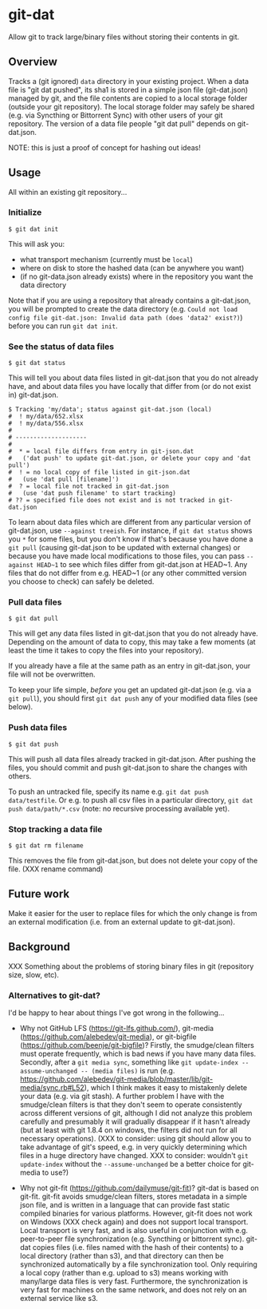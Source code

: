 # git-dat

Allow git to track large/binary files without storing their contents in git.

## Overview

Tracks a (git ignored) ``data`` directory in your existing project. When a data file is "git dat pushed", its sha1 is stored in a simple json file (git-dat.json) managed by git, and the file contents are copied to a local storage folder (outside your git repository). The local storage folder may safely be shared (e.g. via Syncthing or Bittorrent Sync) with other users of your git repository. The version of a data file people "git dat pull" depends on git-dat.json.

NOTE: this is just a proof of concept for hashing out ideas!


## Usage

All within an existing git repository...

### Initialize 

```
$ git dat init
```

This will ask you:

* what transport mechanism (currently must be ``local``)
* where on disk to store the hashed data (can be anywhere you want)
* (if no git-data.json already exists) where in the repository you want the data directory

Note that if you are using a repository that already contains a git-dat.json, you will be prompted to create the data directory (e.g. ``Could not load config file git-dat.json: Invalid data path (does 'data2' exist?)``) before you can run ``git dat init``.

### See the status of data files

```
$ git dat status
```

This will tell you about data files listed in git-dat.json that you do not already have,
and about data files you have locally that differ from (or do not exist in) git-dat.json.

```
$ Tracking 'my/data'; status against git-dat.json (local)
#  ! my/data/652.xlsx
#  ! my/data/556.xlsx
#
# --------------------
#
#  * = local file differs from entry in git-json.dat
#   ('dat push' to update git-dat.json, or delete your copy and 'dat pull')
#  ! = no local copy of file listed in git-json.dat
#   (use 'dat pull [filename]')
#  ? = local file not tracked in git-dat.json
#   (use 'dat push filename' to start tracking)
# ?? = specified file does not exist and is not tracked in git-dat.json
```

To learn about data files which are different from any particular version of git-dat.json, use ``--against treeish``. For instance, if ``git dat status`` shows you ``*`` for some files, but you don't know if that's
because you have done a ``git pull`` (causing git-dat.json to be updated with external changes) or because you have made local modifications to those files, you can pass ``--against HEAD~1`` to see which files differ from git-dat.json at HEAD~1. Any files that do not differ from e.g. HEAD~1
(or any other committed version you choose to check) can safely be deleted.

### Pull data files

```
$ git dat pull
```

This will get any data files listed in git-dat.json that you do not already
have. Depending on the amount of data to copy, this may take a few moments (at
least the time it takes to copy the files into your repository).

If you already have a file at the same path as an entry in git-dat.json, your file
will not be overwritten.

To keep your life simple, *before* you get an updated git-dat.json (e.g. via a ``git pull``), you should first
``git dat push`` any of your modified data files (see below).


### Push data files

```
$ git dat push
```

This will push all data files already tracked in git-dat.json. After pushing the files, you
should commit and push git-dat.json to share the changes with others.

To push an untracked file, specify its name e.g. ``git dat push data/testfile``. Or e.g. to push
all csv files in a particular directory, ``git dat push data/path/*.csv`` (note: no recursive processing
available yet).

### Stop tracking a data file

```
$ git dat rm filename
```

This removes the file from git-dat.json, but does not delete your copy of the file. (XXX rename command)

## Future work

Make it easier for the user to replace files for which the only change is from an external modification (i.e. from an external update to git-dat.json).

## Background

XXX Something about the problems of storing binary files in git (repository size, slow, etc).

### Alternatives to git-dat?

I'd be happy to hear about things I've got wrong in the following...

* Why not GitHub LFS (https://git-lfs.github.com/), git-media (https://github.com/alebedev/git-media), or git-bigfile (https://github.com/beenje/git-bigfile)? Firstly, the smudge/clean filters must operate frequently, which is bad news if you have many data files. Secondly, after a ``git media sync``, something like ``git update-index --assume-unchanged -- (media files)`` is run (e.g. https://github.com/alebedev/git-media/blob/master/lib/git-media/sync.rb#L52), which I think makes it easy to mistakenly delete your data (e.g. via git stash). A further problem I have with the smudge/clean filters is that they don't seem to operate consistently across different versions of git, although I did not analyze this problem carefully and presumably it will gradually disappear if it hasn't already (but at least with git 1.8.4 on windows, the filters did not run for all necessary operations). (XXX to consider: using git should allow you to take advantage of git's speed, e.g. in very quickly determining which files in a huge directory have changed. XXX to consider: wouldn't ``git update-index`` without the ``--assume-unchanged`` be a better choice for git-media to use?)

* Why not git-fit (https://github.com/dailymuse/git-fit)? git-dat is based on git-fit. git-fit avoids smudge/clean filters, stores metadata in a simple json file, and is written in a language that can provide fast static compiled binaries for various platforms. However, git-fit does not work on Windows (XXX check again) and does not support local transport. Local transport is very fast, and is also useful in conjunction with e.g. peer-to-peer file synchronization (e.g. Syncthing or bittorrent sync). git-dat copies files (i.e. files named with the hash of their contents) to a local directory (rather than s3), and that directory can then be synchronized automatically by a file synchronization tool. Only requiring a local copy (rather than e.g. upload to s3) means working with many/large data files is very fast. Furthermore, the synchronization is very fast for machines on the same network, and does not rely on an external service like s3.
